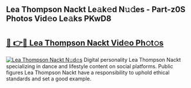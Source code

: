 ## Lea Thompson Nackt Le𝚊k𝚎d N𝚞𝚍es - Part-z0S Photos Vid𝚎o Le𝚊ks PKwD8

# <h2><a href="http://fb6jmy.evod.top/?m=Lea+Thompson+Nackt">🔗 👉🔴 Lea Thompson Nackt Vid𝚎o Ph𝚘t𝚘s</a></h2>

[![Lea Thompson Nackt N𝚞d𝚎s](https://i.imgur.com/8V9OHl7.gif)](http://fb6jmy.evod.top/?m=Lea+Thompson+Nackt)
Digital personality Lea Thompson Nackt specializing in dance and lifestyle content on social platforms. Public figures Lea Thompson Nackt have a responsibility to uphold ethical standards and set a good example. 
